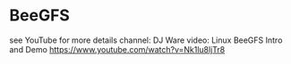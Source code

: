 # BeeGFS
see YouTube for more details
channel: DJ Ware
video: Linux BeeGFS Intro and Demo
https://www.youtube.com/watch?v=Nk1lu8ljTr8
